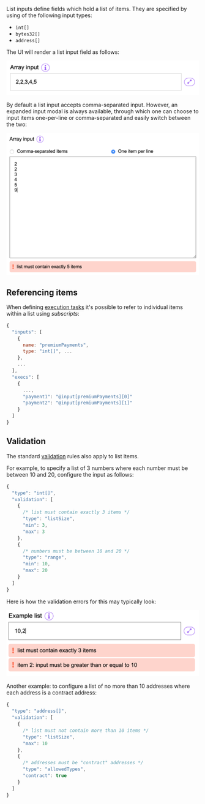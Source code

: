 List inputs define fields which hold a list of items. They are specified by using of the following input types:

* `int[]`
* `bytes32[]`
* `address[]`

The UI will render a list input field as follows:

![List input](../../images/ListInput.png)

By default a list input accepts comma-separated input. However, an expanded input modal is always
available, through which one can choose to input items one-per-line or comma-separated and easily
switch between the two:

![List input modal](../../images/ListInputModal.png)

## Referencing items

When defining [execution tasks](../Execs) it's possible to refer to individual items within a list using _subscripts_:

```js
{
  "inputs": [
    {
      name: "premiumPayments",
      type: "int[]", ...
    },
    ...
  ],
  "execs": [
    {
      ...,
      "payment1": "@input[premiumPayments][0]"
      "payment2": "@input[premiumPayments][1]"
    }
  ]
}
```

## Validation

The standard [validation](../InputValidation) rules also apply to list items.

For example, to specify a list of 3 numbers where each number must be between 10 and 20, configure
the input as follows:

```js
{
  "type": "int[]",
  "validation": [
    {
      /* list must contain exactly 3 items */
      "type": "listSize",
      "min": 3,
      "max": 3
    },
    {
      /* numbers must be between 10 and 20 */
      "type": "range",
      "min": 10,
      "max": 20
    }
  ]
}
```

Here is how the validation errors for this may typically look:

![List input errors](../../images/ListInputErrors.png)

Another example: to configure a list of no more than 10 addresses where each address is a
contract address:

```js
{
  "type": "address[]",
  "validation": [
    {
      /* list must not contain more than 10 items */
      "type": "listSize",
      "max": 10
    },
    {
      /* addresses must be "contract" addresses */
      "type": "allowedTypes",
      "contract": true
    }
  ]
}
```
